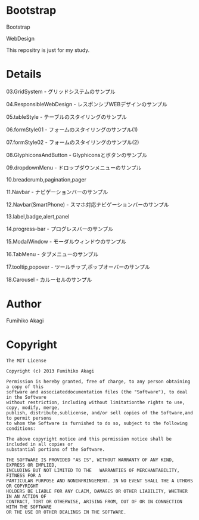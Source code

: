 # Bootstrap
Bootstrap

WebDesign

This repositry is just for my study.

# Details
03.GridSystem - グリッドシステムのサンプル

04.ResponsibleWebDesign - レスポンシブWEBデザインのサンプル

05.tableStyle - テーブルのスタイリングのサンプル

06.formStyle01 - フォームのスタイリングのサンプル(1)

07.formStyle02 - フォームのスタイリングのサンプル(2)

08.GlyphiconsAndButton - Glyphiconsとボタンのサンプル

09.dropdownMenu - ドロップダウンメニューのサンプル

10.breadcrumb,pagination,pager

11.Navbar - ナビゲーションバーのサンプル

12.Navbar(SmartPhone) - スマホ対応ナビゲーションバーのサンプル

13.label,badge,alert,panel

14.progress-bar - プログレスバーのサンプル

15.ModalWindow - モーダルウィンドウのサンプル

16.TabMenu - タブメニューのサンプル

17.tooltip,popover - ツールチップ,ポップオーバーのサンプル

18.Carousel - カルーセルのサンプル

# Author
Fumihiko Akagi

# Copyright
    The MIT License

    Copyright (c) 2013 Fumihiko Akagi

    Permission is hereby granted, free of charge, to any person obtaining a copy of this
    software and associateddocumentation files (the "Software"), to deal in the Software
    without restriction, including without limitationthe rights to use, copy, modify, merge,
    publish, distribute,sublicense, and/or sell copies of the Software,and to permit persons
    to whom the Software is furnished to do so, subject to the following conditions:

    The above copyright notice and this permission notice shall be included in all copies or 
    substantial portions of the Software.

    THE SOFTWARE IS PROVIDED "AS IS", WITHOUT WARRANTY OF ANY KIND, EXPRESS OR IMPLIED, 
    INCLUDING BUT NOT LIMITED TO THE   WARRANTIES OF MERCHANTABILITY, FITNESS FOR A
    PARTICULAR PURPOSE AND NONINFRINGEMENT. IN NO EVENT SHALL THE A UTHORS OR COPYRIGHT
    HOLDERS BE LIABLE FOR ANY CLAIM, DAMAGES OR OTHER LIABILITY, WHETHER IN AN ACTION OF
    CONTRACT, TORT OR OTHERWISE, ARISING FROM, OUT OF OR IN CONNECTION WITH THE SOFTWARE
    OR THE USE OR OTHER DEALINGS IN THE SOFTWARE.
